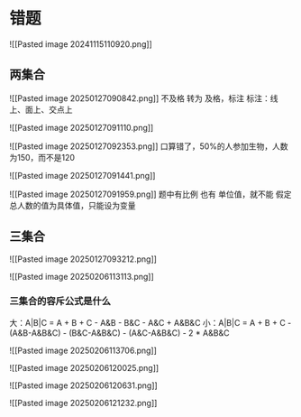 # 错题

![[Pasted image 20241115110920.png]]

## 两集合

![[Pasted image 20250127090842.png]]
不及格 转为 及格，标注
标注：线上、面上、交点上

![[Pasted image 20250127091110.png]]

![[Pasted image 20250127092353.png]]
口算错了，50%的人参加生物，人数为150，而不是120

![[Pasted image 20250127091441.png]]

![[Pasted image 20250127091959.png]]
题中有比例 也有 单位值，就不能 假定 总人数的值为具体值，只能设为变量

## 三集合

![[Pasted image 20250127093212.png]]

![[Pasted image 20250206113113.png]]
### 三集合的容斥公式是什么
大：A|B|C = A + B + C - A&B - B&C - A&C + A&B&C
小：A|B|C = A + B + C - (A&B-A&B&C) - (B&C-A&B&C) - (A&C-A&B&C) - 2 * A&B&C

![[Pasted image 20250206113706.png]]

![[Pasted image 20250206120025.png]]

![[Pasted image 20250206120631.png]]

![[Pasted image 20250206121232.png]]